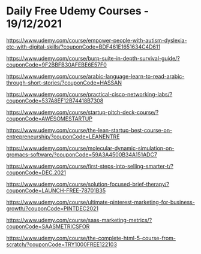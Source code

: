 # Daily Free Udemy Courses - 19/12/2021

https://www.udemy.com/course/empower-people-with-autism-dyslexia-etc-with-digital-skills/?couponCode=BDF461E1651634C4D611
https://www.udemy.com/course/burp-suite-in-depth-survival-guide/?couponCode=9F2BBFB30AFEBE6E57F0
https://www.udemy.com/course/arabic-language-learn-to-read-arabic-through-short-stories/?couponCode=HASSAN
https://www.udemy.com/course/practical-cisco-networking-labs/?couponCode=537A8EF12B74418B7308
https://www.udemy.com/course/startup-pitch-deck-course/?couponCode=AWESOMESTARTUP
https://www.udemy.com/course/the-lean-startup-best-course-on-entrepreneurship/?couponCode=LEANENTRE
https://www.udemy.com/course/molecular-dynamic-simulation-on-gromacs-software/?couponCode=59A3A4500B34A151ADC7
https://www.udemy.com/course/first-steps-into-selling-smarter-t/?couponCode=DEC.2021
https://www.udemy.com/course/solution-focused-brief-therapy/?couponCode=LAUNCH-FREE-78701B35
https://www.udemy.com/course/ultimate-pinterest-marketing-for-business-growth/?couponCode=PINTDEC2021
https://www.udemy.com/course/saas-marketing-metrics/?couponCode=SAASMETRICSFOR
https://www.udemy.com/course/the-complete-html-5-course-from-scratch/?couponCode=TRY1000FREE122103
